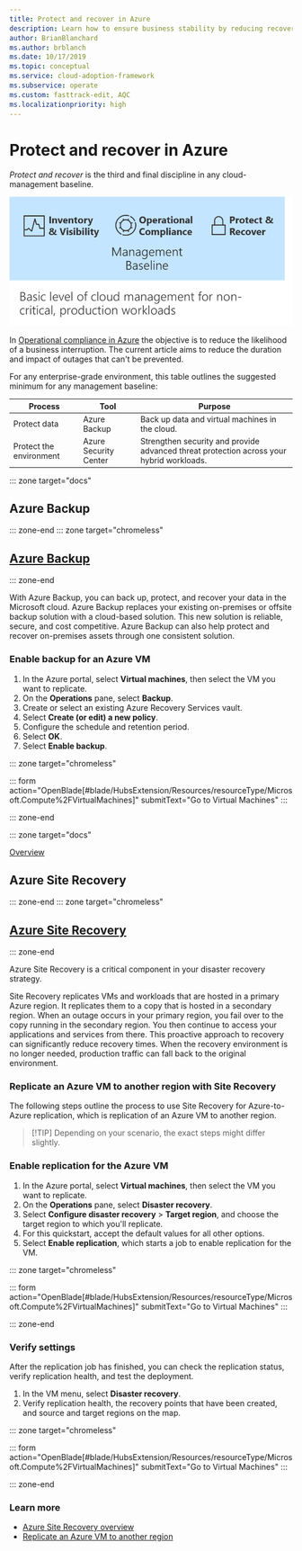 ```yaml
---
title: Protect and recover in Azure
description: Learn how to ensure business stability by reducing recovery time and the likelihood of business interruption.
author: BrianBlanchard
ms.author: brblanch
ms.date: 10/17/2019
ms.topic: conceptual
ms.service: cloud-adoption-framework
ms.subservice: operate
ms.custom: fasttrack-edit, AQC
ms.localizationpriority: high
---
```


# Protect and recover in Azure

_Protect and recover_ is the third and final discipline in any cloud-management baseline.

![Cloud Management Baseline](../../_images/manage/management-baseline.png)

In [Operational compliance in Azure](./operational-compliance.md) the objective is to reduce the likelihood of a business interruption. The current article aims to reduce the duration and impact of outages that can't be prevented.

For any enterprise-grade environment, this table outlines the suggested minimum for any management baseline:

| Process                 | Tool                  | Purpose                                                                                  |
| ----------------------- | --------------------- | ---------------------------------------------------------------------------------------- |
| Protect data            | Azure Backup          | Back up data and virtual machines in the cloud.                                          |
| Protect the environment | Azure Security Center | Strengthen security and provide advanced threat protection across your hybrid workloads. |

::: zone target="docs"

## Azure Backup

::: zone-end
::: zone target="chromeless"

## [Azure Backup](#tab/AzureBackup)

::: zone-end

With Azure Backup, you can back up, protect, and recover your data in the Microsoft cloud. Azure Backup replaces your existing on-premises or offsite backup solution with a cloud-based solution. This new solution is reliable, secure, and cost competitive. Azure Backup can also help protect and recover on-premises assets through one consistent solution.

### Enable backup for an Azure VM

1. In the Azure portal, select **Virtual machines**, then select the VM you want to replicate.
1. On the **Operations** pane, select **Backup**.
1. Create or select an existing Azure Recovery Services vault.
1. Select **Create (or edit) a new policy**.
1. Configure the schedule and retention period.
1. Select **OK**.
1. Select **Enable backup**.

::: zone target="chromeless"

::: form action="OpenBlade[#blade/HubsExtension/Resources/resourceType/Microsoft.Compute%2FVirtualMachines]" submitText="Go to Virtual Machines" :::

::: zone-end

::: zone target="docs"

[Overview](/azure/backup/backup-overview)

## Azure Site Recovery

::: zone-end
::: zone target="chromeless"

## [Azure Site Recovery](#tab/siterecovery)

::: zone-end

Azure Site Recovery is a critical component in your disaster recovery strategy.

Site Recovery replicates VMs and workloads that are hosted in a primary Azure region. It replicates them to a copy that is hosted in a secondary region. When an outage occurs in your primary region, you fail over to the copy running in the secondary region. You then continue to access your applications and services from there. This proactive approach to recovery can significantly reduce recovery times. When the recovery environment is no longer needed, production traffic can fall back to the original environment.

### Replicate an Azure VM to another region with Site Recovery

The following steps outline the process to use Site Recovery for Azure-to-Azure replication, which is replication of an Azure VM to another region.
>
> [!TIP]
> Depending on your scenario, the exact steps might differ slightly.
>

### Enable replication for the Azure VM

1. In the Azure portal, select **Virtual machines**, then select the VM you want to replicate.
1. On the **Operations** pane, select **Disaster recovery**.
1. Select **Configure disaster recovery** > **Target region**, and choose the target region to which you'll replicate.
1. For this quickstart, accept the default values for all other options.
1. Select **Enable replication**, which starts a job to enable replication for the VM.

::: zone target="chromeless"

::: form action="OpenBlade[#blade/HubsExtension/Resources/resourceType/Microsoft.Compute%2FVirtualMachines]" submitText="Go to Virtual Machines" :::

::: zone-end

### Verify settings

After the replication job has finished, you can check the replication status, verify replication health, and test the deployment.

1. In the VM menu, select **Disaster recovery**.
1. Verify replication health, the recovery points that have been created, and source and target regions on the map.

::: zone target="chromeless"

::: form action="OpenBlade[#blade/HubsExtension/Resources/resourceType/Microsoft.Compute%2FVirtualMachines]" submitText="Go to Virtual Machines" :::

::: zone-end

### Learn more

- [Azure Site Recovery overview](/azure/site-recovery/site-recovery-overview)
- [Replicate an Azure VM to another region](/azure/site-recovery/azure-to-azure-quickstart)
